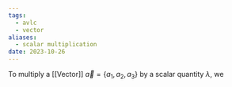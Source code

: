 ```yaml
---
tags:
  - avlc
  - vector
aliases:
  - scalar multiplication
date: 2023-10-26
---
```

To multiply a [[Vector]] $\vec{a} = \{a_{1}, a_{2}, a_{3}\}$ by a scalar quantity $\lambda$, we 
